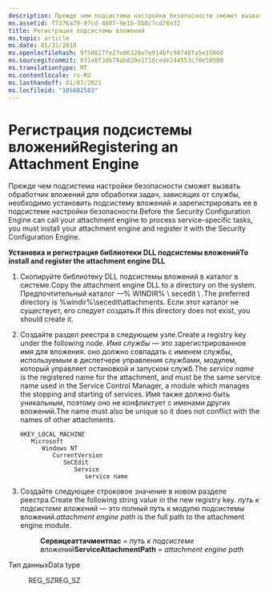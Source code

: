 ```yaml
---
description: Прежде чем подсистема настройки безопасности сможет вызвать обработчик вложений для обработки задач, зависящих от службы, необходимо установить подсистему вложений и зарегистрировать ее в подсистеме настройки безопасности.
ms.assetid: f7376a79-97cd-4607-9e1b-5b8c7cd76a32
title: Регистрация подсистемы вложений
ms.topic: article
ms.date: 05/31/2018
ms.openlocfilehash: 9f50827fe27e86328e7e914bfc98740fa5e15060
ms.sourcegitcommit: 831e8f3db78ab820e1710cede244553c70e50500
ms.translationtype: MT
ms.contentlocale: ru-RU
ms.lasthandoff: 01/07/2021
ms.locfileid: "105682583"
---
```

# <a name="registering-an-attachment-engine"></a><span data-ttu-id="bffa5-103">Регистрация подсистемы вложений</span><span class="sxs-lookup"><span data-stu-id="bffa5-103">Registering an Attachment Engine</span></span>

<span data-ttu-id="bffa5-104">Прежде чем подсистема настройки безопасности сможет вызвать обработчик вложений для обработки задач, зависящих от службы, необходимо установить подсистему вложений и зарегистрировать ее в подсистеме настройки безопасности.</span><span class="sxs-lookup"><span data-stu-id="bffa5-104">Before the Security Configuration Engine can call your attachment engine to process service-specific tasks, you must install your attachment engine and register it with the Security Configuration Engine.</span></span>

<span data-ttu-id="bffa5-105">**Установка и регистрация библиотеки DLL подсистемы вложений**</span><span class="sxs-lookup"><span data-stu-id="bffa5-105">**To install and register the attachment engine DLL**</span></span>

1.  <span data-ttu-id="bffa5-106">Скопируйте библиотеку DLL подсистемы вложений в каталог в системе.</span><span class="sxs-lookup"><span data-stu-id="bffa5-106">Copy the attachment engine DLL to a directory on the system.</span></span> <span data-ttu-id="bffa5-107">Предпочтительный каталог —% WINDIR% \\ secedit \\ .</span><span class="sxs-lookup"><span data-stu-id="bffa5-107">The preferred directory is %windir%\\secedit\\attachments.</span></span> <span data-ttu-id="bffa5-108">Если этот каталог не существует, его следует создать.</span><span class="sxs-lookup"><span data-stu-id="bffa5-108">If this directory does not exist, you should create it.</span></span>
2.  <span data-ttu-id="bffa5-109">Создайте раздел реестра в следующем узле.</span><span class="sxs-lookup"><span data-stu-id="bffa5-109">Create a registry key under the following node.</span></span> <span data-ttu-id="bffa5-110">*Имя службы* — это зарегистрированное имя для вложения. оно должно совпадать с именем службы, используемым в диспетчере управления службами, модулем, который управляет остановкой и запуском служб.</span><span class="sxs-lookup"><span data-stu-id="bffa5-110">The *service name* is the registered name for the attachment, and must be the same service name used in the Service Control Manager, a module which manages the stopping and starting of services.</span></span> <span data-ttu-id="bffa5-111">Имя также должно быть уникальным, поэтому оно не конфликтует с именами других вложений.</span><span class="sxs-lookup"><span data-stu-id="bffa5-111">The name must also be unique so it does not conflict with the names of other attachments.</span></span>

    ```
    HKEY_LOCAL_MACHINE
       Microsoft
          Windows NT
             CurrentVersion
                SeCEdit
                   Service
                      service name
    ```

3.  <span data-ttu-id="bffa5-112">Создайте следующее строковое значение в новом разделе реестра.</span><span class="sxs-lookup"><span data-stu-id="bffa5-112">Create the following string value in the new registry key.</span></span> <span data-ttu-id="bffa5-113">*путь к подсистеме вложений* — это полный путь к модулю подсистемы вложений.</span><span class="sxs-lookup"><span data-stu-id="bffa5-113">*attachment engine path* is the full path to the attachment engine module.</span></span><dl> <dd><span data-ttu-id="bffa5-114">**Сервицеаттачментпас**  =  *путь к подсистеме вложений*</span><span class="sxs-lookup"><span data-stu-id="bffa5-114">**ServiceAttachmentPath** = *attachment engine path*</span></span><dl> <dt>

<span data-ttu-id="bffa5-115">Тип данных</span><span class="sxs-lookup"><span data-stu-id="bffa5-115">Data type</span></span>
</dt> <dd><span data-ttu-id="bffa5-116">REG_SZ</span><span class="sxs-lookup"><span data-stu-id="bffa5-116">REG_SZ</span></span></dd> </dl> </dd> </dl>

 

 



